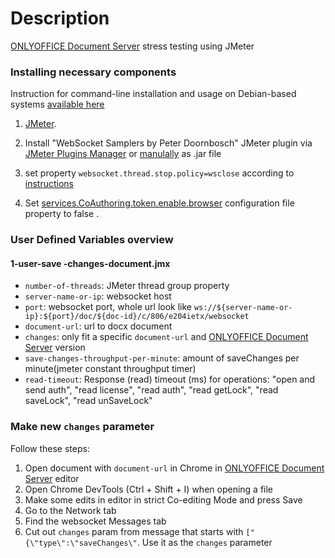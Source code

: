 
# Description

[ONLYOFFICE Document Server][1] stress testing using JMeter

### Installing necessary components

Instruction for command-line installation and usage on Debian-based systems [available here](https://github.com/ONLYOFFICE/document-server-stress-testing/wiki/How-to-run-jmeter-from-terminal-on-ubuntu)

1. [JMeter](https://jmeter.apache.org/download_jmeter.cgi).

2. Install "WebSocket Samplers by Peter Doornbosch" JMeter plugin via [JMeter Plugins Manager](https://jmeter-plugins.org/install/Install/) or [manulally](https://github.com/ptrd/jmeter-websocket-samplers#usage) as .jar file

3. set property `websocket.thread.stop.policy=wsclose` according to [instructions](https://github.com/ptrd/jmeter-websocket-samplers#connections)

4. Set [services.CoAuthoring.token.enable.browser](https://api.onlyoffice.com/editors/signature/) configuration file property to false .

### User Defined Variables overview

#### 1-user-save -changes-document.jmx

- `number-of-threads`: JMeter thread group property
- `server-name-or-ip`: websocket host
- `port`: websocket port, whole url look like `ws://${server-name-or-ip}:${port}/doc/${doc-id}/c/806/e204ietx/websocket`
- `document-url`: url to docx document
- `changes`: only fit a specific `document-url` and [ONLYOFFICE Document Server][1] version
- `save-changes-throughput-per-minute`: amount of saveChanges per minute(jmeter constant throughput timer)
- `read-timeout`: Response (read) timeout (ms) for operations: "open and send auth", "read license", "read auth", "read getLock", "read saveLock", "read unSaveLock"

### Make new `changes` parameter

Follow these steps:
1. Open document with `document-url` in Chrome in [ONLYOFFICE Document Server][1] editor
2. Open Chrome DevTools (Ctrl + Shift + I) when opening a file
3. Make some edits in editor in strict Co-editing Mode and press Save
4. Go to the Network tab
5. Find the websocket Messages tab
6. Cut out `changes` param from message that starts with `["{\"type\":\"saveChanges\"`. Use it as the `changes` parameter

  [1]: https://github.com/ONLYOFFICE/DocumentServer


